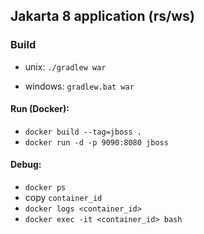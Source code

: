 ## Jakarta 8 application (rs/ws)

### Build

- unix: `./gradlew war`

- windows: `gradlew.bat war` 


#### Run (Docker):

- `docker build --tag=jboss .`
- `docker run -d -p 9090:8080 jboss`

#### Debug:

- `docker ps`
- copy `container_id`
- `docker logs <container_id>`
- `docker exec -it <container_id> bash`